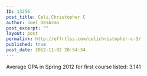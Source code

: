 ```yaml
---
ID: 13256
post_title: Celi,Christopher C
author: Joel DesArmo
post_excerpt: ""
layout: post
permalink: http://effrtlss.com/celichristopher-c-3/
published: true
post_date: 2012-11-02 20:54:34
---
```

<p>Average GPA in Spring 2012 for first course listed: 3.141</p>